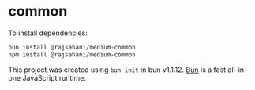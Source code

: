 # common

To install dependencies:

```bash
bun install @rajsahani/medium-common
npm install @rajsahani/medium-common
```


This project was created using `bun init` in bun v1.1.12. [Bun](https://bun.sh) is a fast all-in-one JavaScript runtime.
